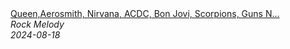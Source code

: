 <!--2024-08-18 13:00:48-->
<div class="yb">
  <a class="nodecor" href="/posts.html?rok/queen_aerosmith_nirvana_acdc_bon_jovi_scorpions_guns_n_rosesbest_classic_rock_of_70s_80s_90s">
    <img class="preview" data-videoid="kWrkGYQ55pk" src="https://i4.ytimg.com/vi/kWrkGYQ55pk/hqdefault.jpg" align="middle" alt="">
  </a>
  <div class="inlbl text">
    <a class="nodecor" href="/posts.html?rok/queen_aerosmith_nirvana_acdc_bon_jovi_scorpions_guns_n_rosesbest_classic_rock_of_70s_80s_90s">Queen,Aerosmith, Nirvana, ACDC, Bon Jovi, Scorpions, Guns N...</a><br>
    <i class="smaller2">Rock Melody</i><br>
    <i class="smaller3">2024-08-18</i>
  </div>
</div>

